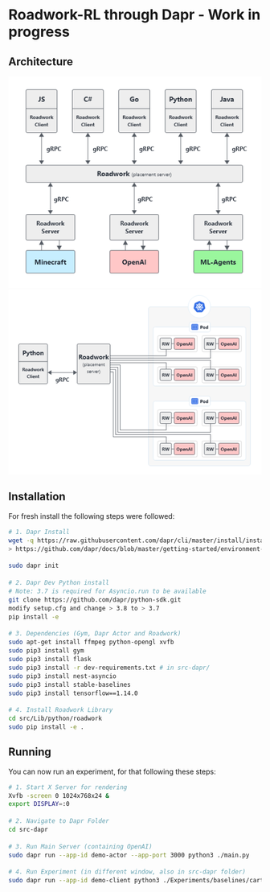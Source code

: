 # Roadwork-RL through Dapr - Work in progress

## Architecture

![](../assets/roadwork-rl-abstraction.png)
![](../assets/roadwork-rl-cluster.png)

## Installation

For fresh install the following steps were followed:

```bash
# 1. Dapr Install
wget -q https://raw.githubusercontent.com/dapr/cli/master/install/install.sh -O - | /bin/bash
> https://github.com/dapr/docs/blob/master/getting-started/environment-setup.md

sudo dapr init

# 2. Dapr Dev Python install
# Note: 3.7 is required for Asyncio.run to be available
git clone https://github.com/dapr/python-sdk.git
modify setup.cfg and change > 3.8 to > 3.7
pip install -e

# 3. Dependencies (Gym, Dapr Actor and Roadwork)
sudo apt-get install ffmpeg python-opengl xvfb
sudo pip3 install gym
sudo pip3 install flask
sudo pip3 install -r dev-requirements.txt # in src-dapr/
sudo pip3 install nest-asyncio
sudo pip3 install stable-baselines
sudo pip3 install tensorflow==1.14.0

# 4. Install Roadwork Library
cd src/Lib/python/roadwork
sudo pip install -e .
```

## Running

You can now run an experiment, for that following these steps:

```bash
# 1. Start X Server for rendering
Xvfb -screen 0 1024x768x24 &
export DISPLAY=:0

# 2. Navigate to Dapr Folder
cd src-dapr

# 3. Run Main Server (containing OpenAI)
sudo dapr run --app-id demo-actor --app-port 3000 python3 ./main.py

# 4. Run Experiment (in different window, also in src-dapr folder)
sudo dapr run --app-id demo-client python3 ./Experiments/baselines/cartpole/train.py
```

